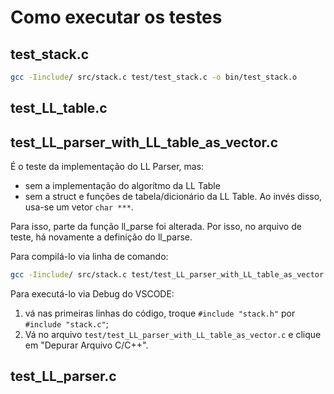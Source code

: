 # Como executar os testes

## test_stack.c
```bash
gcc -Iinclude/ src/stack.c test/test_stack.c -o bin/test_stack.o
```

## test_LL_table.c


## test_LL_parser_with_LL_table_as_vector.c
É o teste da implementação do LL Parser, mas:
* sem a implementação do algorítmo da LL Table 
* sem a struct e funções de tabela/dicionário da LL Table. Ao invés disso, usa-se um vetor `char ***`.

Para isso, parte da função ll_parse foi alterada. Por isso, no arquivo de teste, há novamente a definição do ll_parse.

Para compilá-lo via linha de comando:
```bash
gcc -Iinclude/ src/stack.c test/test_LL_parser_with_LL_table_as_vector.c
```

Para executá-lo via Debug do VSCODE:
1. vá nas primeiras linhas do código, troque `#include "stack.h"` por `#include "stack.c"`;
2. Vá no arquivo `test/test_LL_parser_with_LL_table_as_vector.c` e clique em "Depurar Arquivo C/C++".


## test_LL_parser.c



